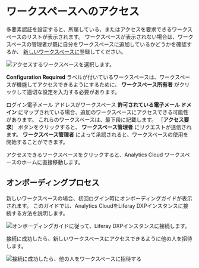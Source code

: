 # ワークスペースへのアクセス

多要素認証を設定すると、所属している、またはアクセスを要求できるワークスペースのリストが表示されます。 ワークスペースが表示されない場合は、ワークスペースの管理者が既に自分をワークスペースに追加しているかどうかを確認するか、 [新しいワークスペースに](./signing-up-for-a-new-workspace.md)登録してください。

![アクセスするワークスペースを選択します。](accessing-your-workspace/images/01.png)

**Configuration Required** ラベルが付いているワークスペースは、ワークスペースが機能してアクセスできるようにするために、 **ワークスペース所有者** がクリックして適切な設定を入力する必要があります。

ログイン電子メール アドレスがワークスペース **許可されている電子メール ドメイン** にマップされている場合、追加のワークスペースにアクセスできる可能性があります。 これらのワークスペースは、最下段に記載します。 ［**アクセス要求**］ ボタンをクリックすると、 **ワークスペース管理者** にリクエストが送信されます。 **ワークスペース管理者** によって承認されると、ワークスペースの使用を開始することができます。

アクセスできるワークスペースをクリックすると、Analytics Cloud ワークスペースのホームに直接移動します。

## オンボーディングプロセス

新しいワークスペースの場合、初回ログイン時にオンボーディングガイドが表示されます。 このガイドでは、Analytics CloudをLiferay DXPインスタンスに接続する方法を説明します。

![オンボーディングガイドに従って、Liferay DXPインスタンスに接続します。](./accessing-your-workspace/images/02.png)

接続に成功したら、新しいワークスペースにアクセスできるように他の人を招待します。

![接続に成功したら、他の人をワークスペースに招待する](./accessing-your-workspace/images/03.png)